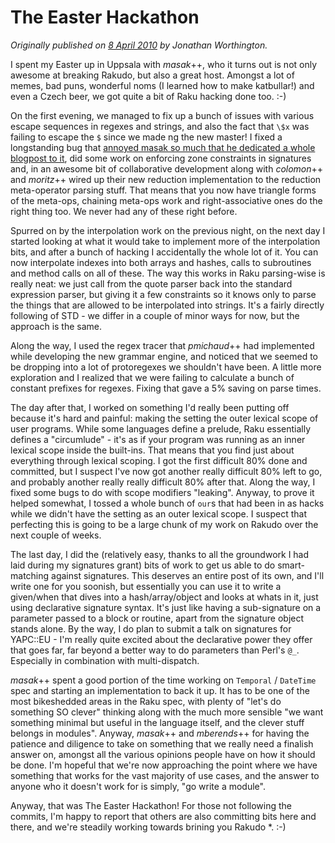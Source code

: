# The Easter Hackathon
    
*Originally published on [8 April 2010](https://use-perl.github.io/user/JonathanWorthington/journal/40303/) by Jonathan Worthington.*

I spent my Easter up in Uppsala with *masak*++, who it turns out is not only awesome at breaking Rakudo, but also a great host. Amongst a lot of memes, bad puns, wonderful noms (I learned how to make katbullar!) and even a Czech beer, we got quite a bit of Raku hacking done too. :-)

On the first evening, we managed to fix up a bunch of issues with various escape sequences in regexes and strings, and also the fact that `\$x` was failing to escape the `$` since we made ng the new master! I fixed a longstanding bug that [annoyed masak so much that he dedicated a whole blogpost to it](http://use-perl.github.io/user/masak/journal/40167), did some work on enforcing zone constraints in signatures and, in an awesome bit of collaborative development along with *colomon*++ and *moritz*++ wired up their new reduction implementation to the reduction meta-operator parsing stuff. That means that you now have triangle forms of the meta-ops, chaining meta-ops work and right-associative ones do the right thing too. We never had any of these right before.

Spurred on by the interpolation work on the previous night, on the next day I started looking at what it would take to implement more of the interpolation bits, and after a bunch of hacking I accidentally the whole lot of it. You can now interpolate indexes into both arrays and hashes, calls to subroutines and method calls on all of these. The way this works in Raku parsing-wise is really neat: we just call from the quote parser back into the standard expression parser, but giving it a few constraints so it knows only to parse the things that are allowed to be interpolated into strings. It's a fairly directly following of STD - we differ in a couple of minor ways for now, but the approach is the same.

Along the way, I used the regex tracer that *pmichaud*++ had implemented while developing the new grammar engine, and noticed that we seemed to be dropping into a lot of protoregexes we shouldn't have been. A little more exploration and I realized that we were failing to calculate a bunch of constant prefixes for regexes. Fixing that gave a 5% saving on parse times.

The day after that, I worked on something I'd really been putting off because it's hard and painful: making the setting the outer lexical scope of user programs. While some languages define a prelude, Raku essentially defines a "circumlude" - it's as if your program was running as an inner lexical scope inside the built-ins. That means that you find just about everything through lexical scoping. I got the first difficult 80% done and committed, but I suspect I've now got another really difficult 80% left to go, and probably another really really difficult 80% after that. Along the way, I fixed some bugs to do with scope modifiers "leaking". Anyway, to prove it helped somewhat, I tossed a whole bunch of `our`s that had been in as hacks while we didn't have the setting as an outer lexical scope. I suspect that perfecting this is going to be a large chunk of my work on Rakudo over the next couple of weeks.

The last day, I did the (relatively easy, thanks to all the groundwork I had laid during my signatures grant) bits of work to get us able to do smart-matching against signatures. This deserves an entire post of its own, and I'll write one for you soonish, but essentially you can use it to write a given/when that dives into a hash/array/object and looks at whats in it, just using declarative signature syntax. It's just like having a sub-signature on a parameter passed to a block or routine, apart from the signature object stands alone. By the way, I do plan to submit a talk on signatures for YAPC::EU - I'm really quite excited about the declarative power they offer that goes far, far beyond a better way to do parameters than Perl's `@_`. Especially in combination with multi-dispatch.

*masak*++ spent a good portion of the time working on `Temporal` / `DateTime` spec and starting an implementation to back it up. It has to be one of the most bikeshedded areas in the Raku spec, with plenty of "let's do something SO clever" thinking along with the much more sensible "we want something minimal but useful in the language itself, and the clever stuff belongs in modules". Anyway, *masak*++ and *mberends*++ for having the patience and diligence to take on something that we really need a finalish answer on, amongst all the various opinions people have on how it should be done. I'm hopeful that we're now approaching the point where we have something that works for the vast majority of use cases, and the answer to anyone who it doesn't work for is simply, "go write a module".

Anyway, that was The Easter Hackathon! For those not following the commits, I'm happy to report that others are also committing bits here and there, and we're steadily working towards brining you Rakudo \*. :-)
